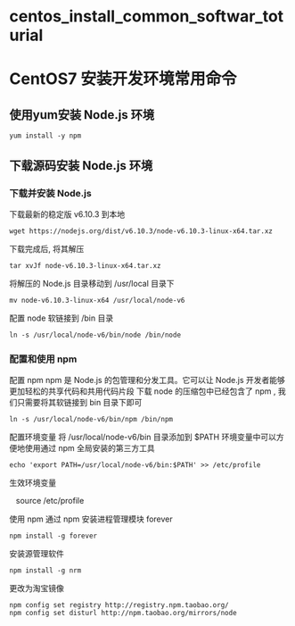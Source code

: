 # centos_install_common_softwar_toturial

# CentOS7 安装开发环境常用命令

## 使用yum安装 Node.js 环境

    yum install -y npm

## 下载源码安装 Node.js 环境

### 下载并安装 Node.js
下载最新的稳定版 v6.10.3 到本地

    wget https://nodejs.org/dist/v6.10.3/node-v6.10.3-linux-x64.tar.xz
下载完成后, 将其解压

    tar xvJf node-v6.10.3-linux-x64.tar.xz
将解压的 Node.js 目录移动到 /usr/local 目录下

    mv node-v6.10.3-linux-x64 /usr/local/node-v6
配置 node 软链接到 /bin 目录

    ln -s /usr/local/node-v6/bin/node /bin/node
### 配置和使用 npm
配置 npm
npm 是 Node.js 的包管理和分发工具。它可以让 Node.js 开发者能够更加轻松的共享代码和共用代码片段
下载 node 的压缩包中已经包含了 npm , 我们只需要将其软链接到 bin 目录下即可

    ln -s /usr/local/node-v6/bin/npm /bin/npm
配置环境变量
将 /usr/local/node-v6/bin 目录添加到 $PATH 环境变量中可以方便地使用通过 npm 全局安装的第三方工具

    echo 'export PATH=/usr/local/node-v6/bin:$PATH' >> /etc/profile
生效环境变量

    source /etc/profile
    
使用 npm
通过 npm 安装进程管理模块 forever

    npm install -g forever 
安装源管理软件

    npm install -g nrm
    
更改为淘宝镜像

    npm config set registry http://registry.npm.taobao.org/ 
    npm config set disturl http://npm.taobao.org/mirrors/node
    
    

